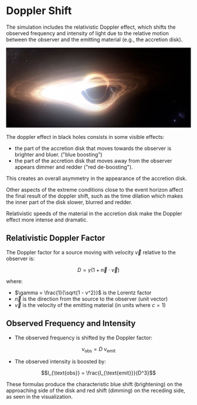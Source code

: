 # Doppler Shift

The simulation includes the relativistic Doppler effect, which shifts the observed frequency and intensity of light due to the relative motion between the observer and the emitting material (e.g., the accretion disk).

<img src='images/doppler-shift.jpg' alt='Doppler effect' />

The doppler effect in black holes consists in some visible effects:
- the part of the accretion disk that moves towards the observer is brighter and bluer. ("blue boosting")
- the part of the accretion disk that moves away from the observer appears dimmer and redder ("red de-boosting").

This creates an overall asymmetry in the appearance of the accretion disk.
  
Other aspects of the extreme conditions close to the event horizon affect the final result of the doppler shift, such as the time dilation which makes the inner part of the disk slower, blurred and redder.

Relativistic speeds of the material in the accretion disk make the Doppler effect more intense and dramatic.

## Relativistic Doppler Factor

The Doppler factor for a source moving with velocity $\vec{v}$ relative to the observer is:
```math
D = \gamma (1 + \vec{n} \cdot \vec{v})
```
where:
- $\gamma = \frac{1}{\sqrt{1 - v^2}}$ is the Lorentz factor
- $\vec{n}$ is the direction from the source to the observer (unit vector)
- $\vec{v}$ is the velocity of the emitting material (in units where $c = 1$)

## Observed Frequency and Intensity
- The observed frequency is shifted by the Doppler factor:
```math
\nu_{\text{obs}} = D \; \nu_{\text{emit}}
```
- The observed intensity is boosted by:
```math
I_{\text{obs}} = \frac{I_{\text{emit}}}{D^3}
```

These formulas produce the characteristic blue shift (brightening) on the approaching side of the disk and red shift (dimming) on the receding side, as seen in the visualization.
